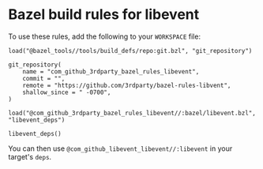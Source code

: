 # Bazel build rules for libevent

To use these rules, add the following to your `WORKSPACE` file:

```bazel
load("@bazel_tools//tools/build_defs/repo:git.bzl", "git_repository")

git_repository(
    name = "com_github_3rdparty_bazel_rules_libevent",
    commit = "",
    remote = "https://github.com/3rdparty/bazel-rules-libvent",
    shallow_since = " -0700",
)

load("@com_github_3rdparty_bazel_rules_libevent//:bazel/libevent.bzl", "libevent_deps")

libevent_deps()
```

You can then use `@com_github_libevent_libevent//:libevent` in your target's `deps`.
